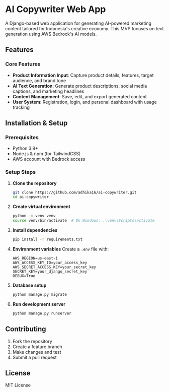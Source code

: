 # AI Copywriter Web App

A Django-based web application for generating AI-powered marketing content tailored for Indonesia's creative economy. This MVP focuses on text generation using AWS Bedrock's AI models.

## Features

### Core Features
- **Product Information Input**: Capture product details, features, target audience, and brand tone
- **AI Text Generation**: Generate product descriptions, social media captions, and marketing headlines
- **Content Management**: Save, edit, and export generated content
- **User System**: Registration, login, and personal dashboard with usage tracking

## Installation & Setup

### Prerequisites
- Python 3.8+
- Node.js & npm (for TailwindCSS)
- AWS account with Bedrock access

### Setup Steps

1. **Clone the repository**
   ```bash
   git clone https://github.com/adhika16/ai-copywriter.git
   cd ai-copywriter
   ```

2. **Create virtual environment**
   ```bash
   python -m venv venv
   source venv/bin/activate  # On Windows: .\venv\Scripts\activate
   ```

3. **Install dependencies**
   ```bash
   pip install -r requirements.txt
   ```

4. **Environment variables**
   Create a `.env` file with:
   ```
   AWS_REGION=us-east-1
   AWS_ACCESS_KEY_ID=your_access_key
   AWS_SECRET_ACCESS_KEY=your_secret_key
   SECRET_KEY=your_django_secret_key
   DEBUG=True
   ```

5. **Database setup**
   ```bash
   python manage.py migrate
   ```

6. **Run development server**
   ```bash
   python manage.py runserver
   ```

## Contributing

1. Fork the repository
2. Create a feature branch
3. Make changes and test
4. Submit a pull request

## License

MIT License